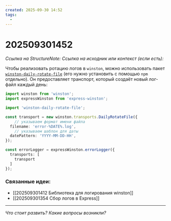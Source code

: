 ```yaml
---
created: 2025-09-30 14:52
tags:
  -
---
```

# 202509301452
*Ссылка на StructureNote:*
*Ссылка на исходник или контекст (если есть):* 

Чтобы реализовать ротацию логов в `winston`, можно использовать пакет [`winston-daily-rotate-file`](https://github.com/winstonjs/winston-daily-rotate-file) (его нужно установить с помощью `npm` отдельно). Он предоставляет транспорт, который создаёт новый лог-файл каждый день:
```ts
import winston from 'winston';
import expressWinston from 'express-winston';

import 'winston-daily-rotate-file';

const transport = new winston.transports.DailyRotateFile({
    // указываем формат имени файла
  filename: 'error-%DATE%.log',
    // указываем шаблон для даты
  datePattern: 'YYYY-MM-DD-HH',
});

const errorLogger = expressWinston.errorLogger({
  transports: [
    transport
  ]
});

```
### Связанные идеи:
* [[202509301412 Библиотека для логирования winston]]
* [[202509301354 Сбор логов в Express]]
---

*Что стоит развить? Какие вопросы возникли?*